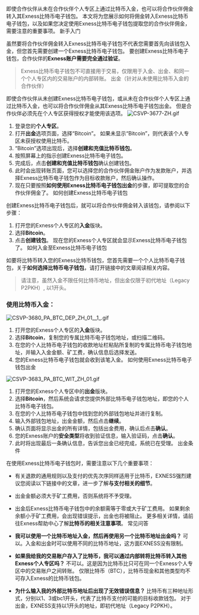 
即使合作伙伴从未在合作伙伴个人专区上通过比特币入金，也可以将合作伙伴佣金转入其Exness比特币电子钱包。 本文将为您展示如何将佣金转入Exness比特币电子钱包，以及如果您决定使用Exness比特币电子钱包提取您的合作伙伴佣金，需要注意的重要事项。
新手入门
 
虽然要将合作伙伴佣金转入Exness比特币电子钱包不代表您需要首先向该钱包入金，但您首先需要创建一个Exness比特币电子钱包。 要创建Exness比特币电子钱包，合作伙伴的**Exness账户需要完全通过验证**。
> Exness比特币电子钱包不可直接用于交易，仅限用于入金、出金、和同一个个人专区内的交易账户的内部转账。
出金（针对从未使用比特币入金的合作伙伴）
 
即使合作伙伴从未创建Exness比特币电子钱包，或从未在合作伙伴个人专区上通过比特币入金，也可以将合作伙伴佣金从其Exness比特币电子钱包出金。 但是合作伙伴必须先在个人专区获得授权才能使用该选项。
![CSVP-3677-ZH.gif](https://testingcf.jsdelivr.net/gh/jarlin8/OSS@main/exhelp/CSVP-3677-ZH.gif)
1. 登录您的**个人专区**。
2. 打开**出金**选项页面，选择“Bitcoin”。 如果未显示“Bitcoin”，则代表该个人专区未获授权使用比特币。
3. “Bitcoin”选项出现后，选择**创建和充值比特币钱包**。
4. 按照屏幕上的指示创建Exness比特币电子钱包。
5. 完成后，点击**创建和充值比特币钱包**确认创建钱包。
6. 此时会出现转账页面，您可以选择您的合作伙伴佣金账户作为发款账户，并选择Exness比特币电子钱包作为目标收款账户，然后确认操作。
7. 现在只要按照**如何使用Exness比特币电子钱包出金**的步骤，即可提取您的合作伙伴佣金了。
如何创建Exness比特币电子钱包
 
创建Exness比特币电子钱包后，就可以将合作伙伴佣金转入该钱包，请参阅以下步骤：
1. 打开您的Exness个人专区的**入金**版块。
2. 选择**Bitcoin**。
3. 点击**创建钱包**。
现在您的Exness个人专区就会显示Exness比特币电子钱包了。
如何入金至Exness比特币电子钱包
 
如要将比特币转入您的Exness比特币钱包，您首先需要一个个人比特币电子钱包，关于**如何选择比特币电子钱包**，请打开链接中的文章阅读相关内容。
> 请注意，虽然入金不限任何比特币地址，但出金仅限于初代地址（Legacy P2PKH）, 以1开头。
### 使用比特币入金： ###
![CSVP-3680_PA_BTC_DEP_ZH_01__1_.gif](https://testingcf.jsdelivr.net/gh/jarlin8/OSS@main/exhelp/CSVP-3680_PA_BTC_DEP_ZH_01__1_.gif)
1. 打开您的Exness个人专区的**入金**版块。
2. 选择**Bitcoin**，复制您的专属比特币电子钱包地址，或扫描二维码。
3. 在您的个人比特币电子钱包的收款地址栏粘贴所复制的专属比特币电子钱包地址，并输入入金金额、矿工费，确认信息后选择发送。
4. 您的Exness比特币电子钱包就会收到该笔入金。
如何使用Exness比特币电子钱包出金
 
![CSVP-3683_PA_BTC_WIT_ZH_01.gif](https://testingcf.jsdelivr.net/gh/jarlin8/OSS@main/exhelp/CSVP-3683_PA_BTC_WIT_ZH_01.gif)
1. 打开您的Exness个人专区中的**出金**版块。
2. 选择**Bitcoin**，然后系统会请求您提供外部比特币电子钱包地址，即您的个人比特币电子钱包。
3. 在您的个人比特币电子钱包中找到您的外部钱包地址并进行复制。
4. 输入外部钱包地址，出金金额，然后点击**继续**。
5. 确认页面将显示出金的所有详情，包括出金费用，确认后点击**确认**。
6. 您的Exness账户的**安全类型**将收到验证信息，输入验证码，点击**确认**。
7. 此时将出现最后一条确认信息，告诉您出金已经完成，系统已在受理。
出金条件
 
在使用Exness比特币电子钱包时，需要注意以下几个重要事项：
* 有关退款的通用规则以及支付的优先次序同样适用于比特币，EXNESS强烈建议您阅读以下链接中的文章，进一步了解**与支付相关的细节**。
* 出金金额必须大于矿工费用，否则系统将不予受理。
* 出金后Exness比特币电子钱包中的余额需等于零或大于矿工费用。 如果剩余余额小于矿工费用，会出现错误提示，出金也将被阻止。
更多相关详情，请前往Exness帮助中心了解**比特币的相关注意事项**。
常见问答
 
* **我可以使用一个比特币地址入金，然后再使用另一个比特币地址出金吗？**
可以。入金和出金时可以使用不同的比特币地址，这方面EXNESS没有限制。
* **如果我给我的交易账户存入了比特币，我可以通过内部转将比特币转入其他Exness个人专区吗？**
不可以。这是因为比特币比只可在同一个Exness个人专区中的交易账户之间转账。
仅限比特币（BTC），比特币现金和其他类型均不可存入Exness的比特币钱包。
* **为什么输入我的外部比特币地址后出现了无效错误信息？**
比特币有三种地址形式，分别以1、3或bc1开头，代表了比特币支付的可能的目标收款钱包。 对于出金，EXNESS支持以1开头的地址，即初代地址（Legacy P2PKH）。